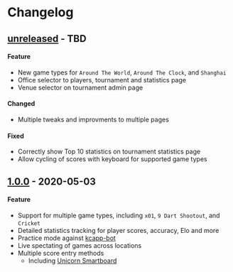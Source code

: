 # Changelog

## [unreleased] - TBD
#### Feature
- New game types for `Around The World`, `Around The Clock`, and `Shanghai`
- Office selector to players, tournament and statistics page
- Venue selector on tournament admin page

#### Changed
- Multiple tweaks and improvments to multiple pages

#### Fixed
- Correctly show Top 10 statistics on tournament statistics page
- Allow cycling of scores with keyboard for supported game types

## [1.0.0] - 2020-05-03
#### Feature
- Support for multiple game types, including `x01`, `9 Dart Shootout`, and `Cricket`
- Detailed statistics tracking for player scores, accuracy, Elo and more
- Practice mode against [kcapp-bot](https://github.com/kcapp/bot)
- Live spectating of games across locations
- Multiple score entry methods
    - Including [Unicorn Smartboard](https://github.com/kcapp/smartboard)

[unreleased]: https://github.com/kcapp/frontend/compare/v1.0.0...develop
[1.0.0]: https://github.com/kcapp/frontend/releases/tag/v1.0.0
